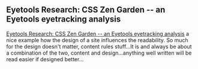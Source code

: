 <article><h2>Eyetools Research: CSS Zen Garden -- an Eyetools eyetracking analysis</h2><a href="http://blog.eyetools.net/eyetools_research/2005/02/css_zen_garden_.html">Eyetools Research: CSS Zen Garden -- an Eyetools eyetracking analysis</a> a nice example how the design of a site influences the readability. So much for the design doesn't matter, content rules stuff...It is and always be about a combination of the two, content and design...anything well written will be read easier if designed better...</article>
